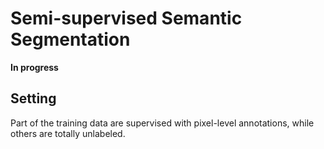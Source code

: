 # Semi-supervised Semantic Segmentation

**In progress**

## Setting
Part of the training data are supervised with pixel-level annotations, while others are totally unlabeled.
